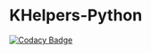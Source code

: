 # KHelpers-Python
 
[![Codacy Badge](https://app.codacy.com/project/badge/Grade/c29f2120621640d89c233cbb4fc7f3c0)](https://app.codacy.com/gh/kumpeapps/KHelpers-Python/dashboard?utm_source=gh&utm_medium=referral&utm_content=&utm_campaign=Badge_grade)